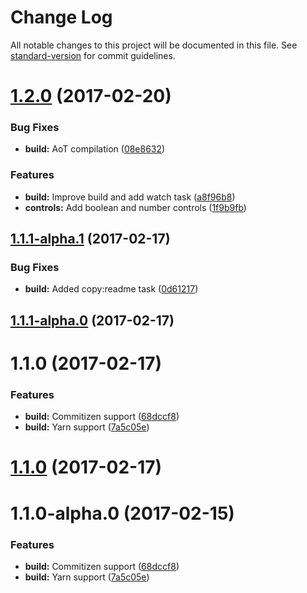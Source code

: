 # Change Log

All notable changes to this project will be documented in this file. See [standard-version](https://github.com/conventional-changelog/standard-version) for commit guidelines.

<a name="1.2.0"></a>
# [1.2.0](https://github.com/ArkadiumInc/inhabit-angular-schema-from/compare/v1.1.1-alpha.1...v1.2.0) (2017-02-20)


### Bug Fixes

* **build:** AoT compilation ([08e8632](https://github.com/ArkadiumInc/inhabit-angular-schema-from/commit/08e8632))


### Features

* **build:** Improve build and add watch task ([a8f96b8](https://github.com/ArkadiumInc/inhabit-angular-schema-from/commit/a8f96b8))
* **controls:** Add boolean and number controls ([1f9b9fb](https://github.com/ArkadiumInc/inhabit-angular-schema-from/commit/1f9b9fb))



<a name="1.1.1-alpha.1"></a>
## [1.1.1-alpha.1](https://github.com/ArkadiumInc/inhabit-angular-schema-from/compare/v1.1.1-alpha.0...v1.1.1-alpha.1) (2017-02-17)


### Bug Fixes

* **build:** Added copy:readme task ([0d61217](https://github.com/ArkadiumInc/inhabit-angular-schema-from/commit/0d61217))



<a name="1.1.1-alpha.0"></a>
## [1.1.1-alpha.0](https://github.com/ArkadiumInc/inhabit-angular-schema-from/compare/v1.1.0...v1.1.1-alpha.0) (2017-02-17)



<a name="1.1.0"></a>
# 1.1.0 (2017-02-17)


### Features

* **build:** Commitizen support ([68dccf8](https://github.com/ArkadiumInc/inhabit-angular-schema-from/commit/68dccf8))
* **build:** Yarn support ([7a5c05e](https://github.com/ArkadiumInc/inhabit-angular-schema-from/commit/7a5c05e))



<a name="1.1.0"></a>
# [1.1.0](https://github.com/ArkadiumInc/inhabit-angular-schema-from/compare/v1.1.0-alpha.0...v1.1.0) (2017-02-17)



<a name="1.1.0-alpha.0"></a>
# 1.1.0-alpha.0 (2017-02-15)


### Features

* **build:** Commitizen support ([68dccf8](https://github.com/ArkadiumInc/inhabit-angular-schema-from/commit/68dccf8))
* **build:** Yarn support ([7a5c05e](https://github.com/ArkadiumInc/inhabit-angular-schema-from/commit/7a5c05e))
